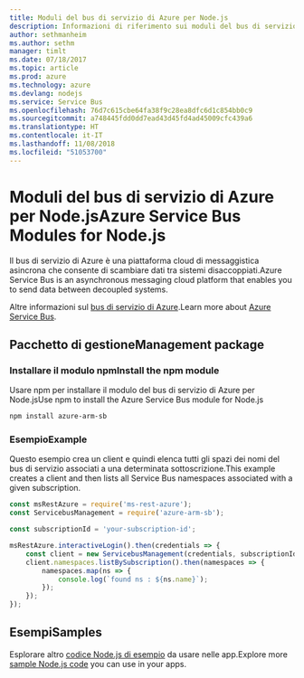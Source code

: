 ```yaml
---
title: Moduli del bus di servizio di Azure per Node.js
description: Informazioni di riferimento sui moduli del bus di servizio di Azure per Node.js
author: sethmanheim
ms.author: sethm
manager: timlt
ms.date: 07/18/2017
ms.topic: article
ms.prod: azure
ms.technology: azure
ms.devlang: nodejs
ms.service: Service Bus
ms.openlocfilehash: 76d7c615cbe64fa38f9c28ea8dfc6d1c854bb0c9
ms.sourcegitcommit: a748445fdd0dd7ead43d45fd4ad45009cfc439a6
ms.translationtype: HT
ms.contentlocale: it-IT
ms.lasthandoff: 11/08/2018
ms.locfileid: "51053700"
---
```

# <a name="azure-service-bus-modules-for-nodejs"></a><span data-ttu-id="c4828-103">Moduli del bus di servizio di Azure per Node.js</span><span class="sxs-lookup"><span data-stu-id="c4828-103">Azure Service Bus Modules for Node.js</span></span>

<span data-ttu-id="c4828-104">Il bus di servizio di Azure è una piattaforma cloud di messaggistica asincrona che consente di scambiare dati tra sistemi disaccoppiati.</span><span class="sxs-lookup"><span data-stu-id="c4828-104">Azure Service Bus is an asynchronous messaging cloud platform that enables you to send data between decoupled systems.</span></span>

<span data-ttu-id="c4828-105">Altre informazioni sul [bus di servizio di Azure](https://docs.microsoft.com/azure/service-bus-messaging/service-bus-messaging-overview).</span><span class="sxs-lookup"><span data-stu-id="c4828-105">Learn more about [Azure Service Bus](https://docs.microsoft.com/azure/service-bus-messaging/service-bus-messaging-overview).</span></span>

## <a name="management-package"></a><span data-ttu-id="c4828-106">Pacchetto di gestione</span><span class="sxs-lookup"><span data-stu-id="c4828-106">Management package</span></span>

### <a name="install-the-npm-module"></a><span data-ttu-id="c4828-107">Installare il modulo npm</span><span class="sxs-lookup"><span data-stu-id="c4828-107">Install the npm module</span></span>

<span data-ttu-id="c4828-108">Usare npm per installare il modulo del bus di servizio di Azure per Node.js</span><span class="sxs-lookup"><span data-stu-id="c4828-108">Use npm to install the Azure Service Bus module for Node.js</span></span>

```bash
npm install azure-arm-sb
```

### <a name="example"></a><span data-ttu-id="c4828-109">Esempio</span><span class="sxs-lookup"><span data-stu-id="c4828-109">Example</span></span>

<span data-ttu-id="c4828-110">Questo esempio crea un client e quindi elenca tutti gli spazi dei nomi del bus di servizio associati a una determinata sottoscrizione.</span><span class="sxs-lookup"><span data-stu-id="c4828-110">This example creates a client and then lists all Service Bus namespaces associated with a given subscription.</span></span>

```javascript
const msRestAzure = require('ms-rest-azure');
const ServicebusManagement = require('azure-arm-sb');

const subscriptionId = 'your-subscription-id';

msRestAzure.interactiveLogin().then(credentials => {
    const client = new ServicebusManagement(credentials, subscriptionId);
    client.namespaces.listBySubscription().then(namespaces => {
        namespaces.map(ns => {
            console.log(`found ns : ${ns.name}`);
        });
    });
});
```

## <a name="samples"></a><span data-ttu-id="c4828-111">Esempi</span><span class="sxs-lookup"><span data-stu-id="c4828-111">Samples</span></span>

<span data-ttu-id="c4828-112">Esplorare altro [codice Node.js di esempio](https://azure.microsoft.com/resources/samples/?platform=nodejs) da usare nelle app.</span><span class="sxs-lookup"><span data-stu-id="c4828-112">Explore more [sample Node.js code](https://azure.microsoft.com/resources/samples/?platform=nodejs) you can use in your apps.</span></span>
